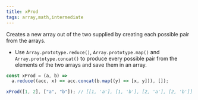 ```yaml
---
title: xProd
tags: array,math,intermediate
---
```


Creates a new array out of the two supplied by creating each possible pair from the arrays.

- Use `Array.prototype.reduce()`, `Array.prototype.map()` and `Array.prototype.concat()` to produce every possible pair from the elements of the two arrays and save them in an array.

```js
const xProd = (a, b) =>
  a.reduce((acc, x) => acc.concat(b.map((y) => [x, y])), []);
```

```js
xProd([1, 2], ["a", "b"]); // [[1, 'a'], [1, 'b'], [2, 'a'], [2, 'b']]
```
